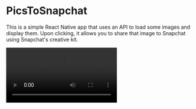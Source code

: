 # PicsToSnapchat

This is a simple React Native app that uses an API to load some images and display them. Upon clicking, it allows you to share that image to Snapchat using Snapchat's creative kit. 

![video of app](https://github.com/divitjawa/PicsToSnapchat/blob/main/src/assets/Screen%20Recording%202023-02-20%20at%205.31.16%20PM.mov?raw=true)
